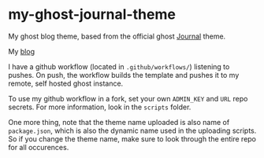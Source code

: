 # my-ghost-journal-theme
My ghost blog theme, based from the official ghost [Journal](https://github.com/TryGhost/Journal) theme.

My [blog](https://unfooling.com)

I have a github workflow (located in `.github/workflows/`) listening to pushes. On push, the workflow builds the template and pushes it to my remote, self hosted ghost instance. 

To use my github workflow in a fork, set your own `ADMIN_KEY` and `URL` repo secrets. For more information, look in the `scripts` folder.

One more thing, note that the theme name uploaded is also name of `package.json`, which is also the dynamic name used in the uploading scripts. So if you change the theme name, make sure to look through the entire repo for all occurences.
